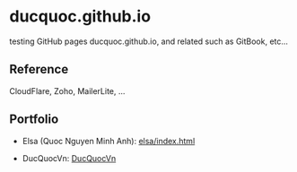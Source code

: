 # ducquoc.github.io
testing GitHub pages ducquoc.github.io, and related such as GitBook, etc...

## Reference

CloudFlare, Zoho, MailerLite, ...



## Portfolio

+ Elsa (Quoc Nguyen Minh Anh): [elsa/index.html](http://ducquoc.github.io/elsa/index.html)

+ DucQuocVn: [DucQuocVn](http://ducquocvn.blogspot.com)
